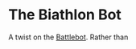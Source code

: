 # The Biathlon Bot

A twist on the [Battlebot](https://github.com/cultivatehq/battlebot). Rather than
